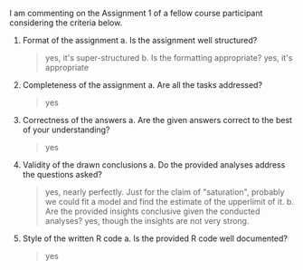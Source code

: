 I am commenting on the Assignment 1 of a fellow course participant considering the
criteria below.
1. Format of the assignment
    a. Is the assignment well structured?
    > yes, it's super-structured
    b. Is the formatting appropriate?
    > yes, it's appropriate
2. Completeness of the assignment
    a. Are all the tasks addressed?
    > yes
3. Correctness of the answers
    a. Are the given answers correct to the best of your understanding?
    > yes
4. Validity of the drawn conclusions
    a. Do the provided analyses address the questions asked?
    > yes, nearly perfectly. Just for the claim of "saturation", probably we could fit a model and find the estimate of the upperlimit of it.
    b. Are the provided insights conclusive given the conducted analyses?
    > yes, though the insights are not very strong.
5. Style of the written R code
    a. Is the provided R code well documented?
    > yes